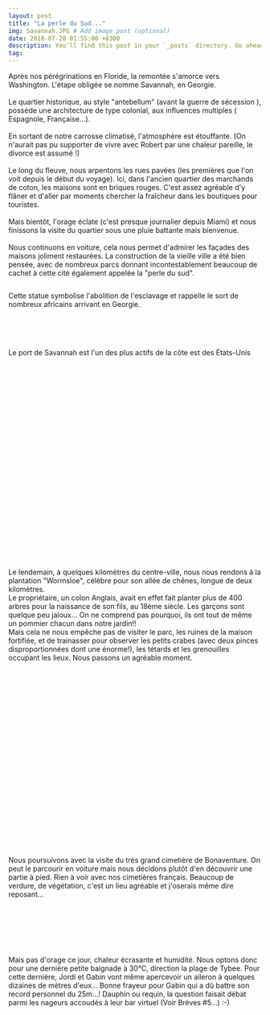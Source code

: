 ```yaml
---
layout: post
title: "La perle du Sud..."
img: Savannah.JPG # Add image post (optional)
date: 2018-07-28 01:55:00 +0300
description: You’ll find this post in your `_posts` directory. Go ahead and edit it and re-build the site to see your changes. # Add post description (optional)
tag: 
---
```

<p> 
Après nos pérégrinations en Floride, la remontée s'amorce vers Washington.
L'étape obligée se nomme Savannah, en Georgie.
<br/><br/>
Le quartier historique, au style "antebellum" (avant la guerre de sécession ), possède une architecture de type colonial, aux influences multiples ( Espagnole, Française...).
<br/><br/>
En sortant de notre carrosse climatisé, l'atmosphère est étouffante. (On n'aurait pas pu supporter de vivre avec Robert par une chaleur pareille, le divorce est assumé !)
<br/><br/>
Le long du fleuve, nous arpentons les rues pavées (les premières que l'on voit depuis le début du voyage).
Ici, dans l'ancien quartier des marchands de coton, les maisons sont en briques rouges.
C'est assez agréable d'y flâner et d'aller par moments chercher la fraîcheur dans les boutiques pour touristes.
<br/><br/>
Mais bientôt, l'orage éclate (c'est presque journalier  depuis Miami) et nous finissons la visite du quartier sous une pluie  battante mais bienvenue.
<br/><br/>
Nous continuons en voiture, cela nous permet d'admirer les façades des maisons joliment restaurées. La construction de la vieille ville a été bien pensée, 
avec de nombreux parcs donnant incontestablement beaucoup de cachet à cette cité également appelée la "perle du sud".
</p>
<img class="Rot270" src="{{site.baseurl}}/assets/img/Savannah/P1.JPG" alt="">
<p>Cette statue symbolise l'abolition de l'esclavage et rappelle le sort de nombreux africains arrivant en Georgie.</p>
<img class="Rot270" src="{{site.baseurl}}/assets/img/Savannah/P2.JPG" alt="">
<img class="" src="{{site.baseurl}}/assets/img/Savannah/P3.JPG" alt=""><br/><br/><br/>

<img class="Rot270" src="{{site.baseurl}}/assets/img/Savannah/P4.JPG" alt="">
<p> Le port de Savannah est l'un des plus actifs de la côte est des États-Unis</p>
<img class="" src="{{site.baseurl}}/assets/img/Savannah/P5.JPG" alt=""><br/><br/><br/>
<img class="" src="{{site.baseurl}}/assets/img/Savannah/P6.JPG" alt=""><br/><br/><br/>
<img class="Rot270" src="{{site.baseurl}}/assets/img/Savannah/P7.JPG" alt="">
<img class="Rot270" src="{{site.baseurl}}/assets/img/Savannah/P8.JPG" alt="">
<img class="Rot270" src="{{site.baseurl}}/assets/img/Savannah/P9.JPG" alt="">
<img class="" src="{{site.baseurl}}/assets/img/Savannah/P10.JPG" alt=""><br/><br/><br/>
<img class="" src="{{site.baseurl}}/assets/img/Savannah/P11.JPG" alt=""><br/><br/><br/>
<img class="" src="{{site.baseurl}}/assets/img/Savannah/P12.JPG" alt=""><br/><br/><br/>
<img class="" src="{{site.baseurl}}/assets/img/Savannah/P13.JPG" alt=""><br/><br/><br/>
<img class="" src="{{site.baseurl}}/assets/img/Savannah/P14.JPG" alt=""><br/><br/><br/>
<img class="" src="{{site.baseurl}}/assets/img/Savannah/P15.JPG" alt=""><br/><br/><br/>
<img class="" src="{{site.baseurl}}/assets/img/Savannah/P16.JPG" alt=""><br/><br/><br/>
<img class="" src="{{site.baseurl}}/assets/img/Savannah/P17.JPG" alt=""><br/><br/><br/>
<img class="" src="{{site.baseurl}}/assets/img/Savannah/P18.JPG" alt=""><br/><br/><br/>
<img class="Rot270" src="{{site.baseurl}}/assets/img/Savannah/P19.JPG" alt="">

<p>
Le lendemain, à quelques kilomètres  du centre-ville, nous nous rendons à la plantation "Wormsloe", célèbre pour son allée de chênes, longue de deux kilomètres.
<br/>
 Le propriétaire, un colon Anglais, avait en effet fait planter plus de 400 arbres pour la naissance de son fils, au 18ème siècle.
Les garçons sont quelque peu jaloux... On ne comprend pas pourquoi, ils ont tout de même un pommier chacun dans notre jardin!!<br/>
Mais cela ne nous empêche pas de visiter le parc, les ruines de la maison fortifiée, et de trainasser pour observer les petits crabes (avec deux pinces disproportionnées dont une énorme!), 
les tétards et les grenouilles occupant les lieux. Nous passons un agréable moment.
<br/><br/>
</p>
<img class="" src="{{site.baseurl}}/assets/img/Savannah/P20_0.JPG" alt=""><br/><br/><br/>
<img class="" src="{{site.baseurl}}/assets/img/Savannah/P20.JPG" alt=""><br/><br/><br/>
<img class="" src="{{site.baseurl}}/assets/img/Savannah/P21.JPG" alt=""><br/><br/><br/>
<img class="" src="{{site.baseurl}}/assets/img/Savannah/P22.JPG" alt=""><br/><br/><br/>
<img class="" src="{{site.baseurl}}/assets/img/Savannah/P23.JPG" alt=""><br/><br/><br/>
<img class="" src="{{site.baseurl}}/assets/img/Savannah/P24.JPG" alt=""><br/><br/><br/>
<img class="" src="{{site.baseurl}}/assets/img/Savannah/P25.JPG" alt=""><br/><br/><br/>
<img class="" src="{{site.baseurl}}/assets/img/Savannah/P26.JPG" alt=""><br/><br/><br/>
<img class="" src="{{site.baseurl}}/assets/img/Savannah/P27.JPG" alt=""><br/><br/><br/>
<img class="" src="{{site.baseurl}}/assets/img/Savannah/P28.JPG" alt=""><br/><br/><br/>
<p>
Nous poursuivons avec la visite du très grand cimetière de Bonaventure. On peut le parcourir en voiture mais nous décidons plutôt d'en découvrir une partie à pied. 
Rien à voir avec nos cimetières français. Beaucoup de verdure, de végétation, c'est un lieu agréable et j'oserais même dire reposant...
<br/><br/>

</p>
<img class="" src="{{site.baseurl}}/assets/img/Savannah/P29.JPG" alt=""><br/><br/><br/>
<img class="" src="{{site.baseurl}}/assets/img/Savannah/P30.JPG" alt=""><br/><br/><br/>
<p>
Mais pas d'orage ce jour, chaleur écrasante  et humidité. Nous optons donc pour une dernière petite baignade à 30°C, direction la plage de Tybee. 
Pour cette dernière, Jordi et Gabin vont même apercevoir un aileron à  quelques dizaines de mètres d'eux... Bonne frayeur pour Gabin qui a dû battre son record 
personnel du 25m...! Dauphin ou requin, la question faisait débat parmi les nageurs accoudés à leur bar virtuel (Voir Brèves #5...) :-)
</p>
<img class="" src="{{site.baseurl}}/assets/img/Savannah/P31.JPG" alt=""><br/><br/><br/>
